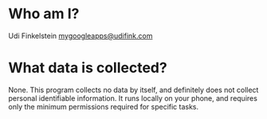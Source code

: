 # Who am I?

Udi Finkelstein
mygoogleapps@udifink.com


# What data is collected?

None.
This program collects no data by itself, and definitely does not collect personal identifiable information. It runs locally on your phone, and requires only the minimum permissions required for specific tasks.
